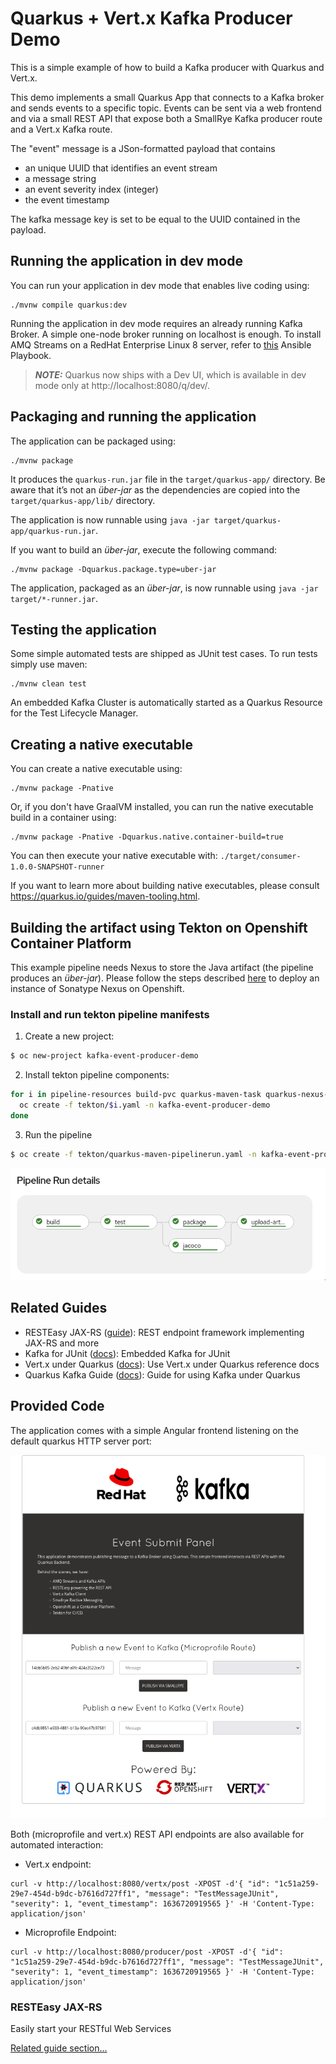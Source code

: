# Quarkus + Vert.x Kafka Producer Demo

This is a simple example of how to build a Kafka producer with Quarkus and Vert.x.

This demo implements a small Quarkus App that connects to a Kafka broker and sends events to a specific topic. Events can be sent via a web frontend and via a small REST API that expose both a SmallRye Kafka producer route and a Vert.x Kafka route.

The "event" message is a JSon-formatted payload that contains

* an unique UUID that identifies an event stream
* a message string
* an event severity index (integer)
* the event timestamp

The kafka message key is set to be equal to the UUID contained in the payload.

## Running the application in dev mode

You can run your application in dev mode that enables live coding using:
```shell script
./mvnw compile quarkus:dev
```

Running the application in dev mode requires an already running Kafka Broker. A simple one-node broker running on localhost is enough.
To install AMQ Streams on a RedHat Enterprise Linux 8 server, refer to [this](https://github.com/mcaimi/amq-streams-aio-ansible) Ansible Playbook.

> **_NOTE:_**  Quarkus now ships with a Dev UI, which is available in dev mode only at http://localhost:8080/q/dev/.

## Packaging and running the application

The application can be packaged using:
```shell script
./mvnw package
```
It produces the `quarkus-run.jar` file in the `target/quarkus-app/` directory.
Be aware that it’s not an _über-jar_ as the dependencies are copied into the `target/quarkus-app/lib/` directory.

The application is now runnable using `java -jar target/quarkus-app/quarkus-run.jar`.

If you want to build an _über-jar_, execute the following command:
```shell script
./mvnw package -Dquarkus.package.type=uber-jar
```

The application, packaged as an _über-jar_, is now runnable using `java -jar target/*-runner.jar`.

## Testing the application

Some simple automated tests are shipped as JUnit test cases. To run tests simply use maven:
```shell script
./mvnw clean test
```
An embedded Kafka Cluster is automatically started as a Quarkus Resource for the Test Lifecycle Manager.

## Creating a native executable

You can create a native executable using: 
```shell script
./mvnw package -Pnative
```

Or, if you don't have GraalVM installed, you can run the native executable build in a container using: 
```shell script
./mvnw package -Pnative -Dquarkus.native.container-build=true
```

You can then execute your native executable with: `./target/consumer-1.0.0-SNAPSHOT-runner`

If you want to learn more about building native executables, please consult https://quarkus.io/guides/maven-tooling.html.

## Building the artifact using Tekton on Openshift Container Platform

This example pipeline needs Nexus to store the Java artifact (the pipeline produces an _über-jar_).
Please follow the steps described [here](https://github.com/mcaimi/k8s-demo-app) to deploy an instance of Sonatype Nexus on Openshift.

### Install and run tekton pipeline manifests

1. Create a new project:

```bash
$ oc new-project kafka-event-producer-demo
```

2. Install tekton pipeline components:

```bash
for i in pipeline-resources build-pvc quarkus-maven-task quarkus-nexus-task quarkus-maven-pipeline; do
  oc create -f tekton/$i.yaml -n kafka-event-producer-demo
done
```

3. Run the pipeline

```bash
$ oc create -f tekton/quarkus-maven-pipelinerun.yaml -n kafka-event-producer-demo
```

![OCP Pipeline Run](/assets/pipeline-run.png)

## Related Guides

- RESTEasy JAX-RS ([guide](https://quarkus.io/guides/rest-json)): REST endpoint framework implementing JAX-RS and more
- Kafka for JUnit ([docs](https://mguenther.github.io/kafka-junit/#section:introduction)): Embedded Kafka for JUnit
- Vert.x under Quarkus ([docs](https://quarkus.io/guides/vertx-reference)): Use Vert.x under Quarkus reference docs
- Quarkus Kafka Guide ([docs](https://quarkus.io/guides/kafka)): Guide for using Kafka under Quarkus

## Provided Code

The application comes with a simple Angular frontend listening on the default quarkus HTTP server port:

![Web Frontend](/assets/producer-frontend.png)

Both (microprofile and vert.x) REST API endpoints are also available for automated interaction:

- Vert.x endpoint:

```shell script
curl -v http://localhost:8080/vertx/post -XPOST -d'{ "id": "1c51a259-29e7-454d-b9dc-b7616d727ff1", "message": "TestMessageJUnit", "severity": 1, "event_timestamp": 1636720919565 }' -H 'Content-Type: application/json'
```

- Microprofile Endpoint:

```shell script
curl -v http://localhost:8080/producer/post -XPOST -d'{ "id": "1c51a259-29e7-454d-b9dc-b7616d727ff1", "message": "TestMessageJUnit", "severity": 1, "event_timestamp": 1636720919565 }' -H 'Content-Type: application/json'
```

### RESTEasy JAX-RS

Easily start your RESTful Web Services

[Related guide section...](https://quarkus.io/guides/getting-started#the-jax-rs-resources)
